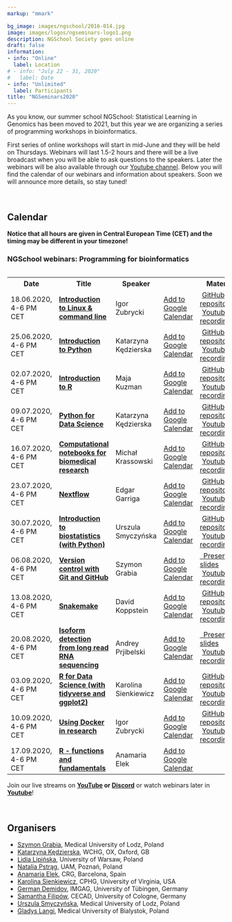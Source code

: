 ```yaml
---
markup: "mmark"

bg_image: images/ngschool/2016-014.jpg
image: images/logos/ngseminars-logo1.png
description: NGSchool Society goes online
draft: false
information:
- info: "Online"
  label: Location
# - info: "July 22 - 31, 2020"
#   label: Date
- info: "Unlimited"
  label: Participants
title: "NGSeminars2020"
---
```


As you know, our summer school NGSchool: Statistical Learning in Genomics has been moved to 2021, but this year we are organizing a series of programming workshops in bioinformatics.

First series of online workshops will start in mid-June and they will be held on Thursdays. Webinars will last 1.5-2 hours and there will be a live broadcast when you will be able to ask questions to the speakers. Later the webinars will be also available through our <a href="https://www.youtube.com/NGSchoolEU" target="_blank">Youtube channel</a>. Below you will find the calendar of our webinars and information about speakers. Soon we will announce more details, so stay tuned!

<br>

## Calendar
<b>Notice that all hours are given in Central European Time (CET) and the timing may be different in your timezone!</b>

### NGSchool webinars: Programming for bioinformatics

<table>
  <table class="table table-bordered table-striped">
  <tr>
    <th>Date</th>
    <th>Title</th>
    <th>Speaker</th>
    <th></th>
    <th>Materials</th>
  </tr>

  <tr>
    <td>18.06.2020, 4-6 PM CET</td>
    <td><a href="/post/webinars-01-intro"><b>Introduction to Linux & command line</b></a></td>
    <td>Igor Zubrycki</td>
    <td>
       <a href="https://www.google.com/calendar/render?action=TEMPLATE&text=NGSeminar%3A+Introduction+to+Linux&dates=20200618T140000Z%2F20200618T160000Z" target="_blank" class="btn btn-primary">Add to Google Calendar <i class="far fa-calendar-plus"></i></a>
    </td>
    <td>
      <a href="https://github.com/NGSchoolEU/linux_terminal_workshop" target="_blank"><i class="fab fa-github" style="margin-right: 5px;"></i>GitHub repository</a><br>
      <a href="https://youtu.be/TLpjSmm-FEM?t=5" target="_blank"><i class="fab fa-youtube" target="_blank" style="margin-right: 5px;"></i>Youtube recording</a>
    </td>
  </tr>

  <tr>
    <td>25.06.2020, 4-6 PM CET</td>
    <td><a href="/post/webinars-02-python"><b>Introduction to Python</b></a></td>
    <td>Katarzyna Kędzierska</td>
    <td>
      <a href="https://www.google.com/calendar/render?action=TEMPLATE&text=NGSeminar%3A+Introduction+to+Python&dates=20200625T140000Z%2F20200625T160000Z" target="_blank" class="btn btn-primary">Add to Google Calendar <i class="far fa-calendar-plus"></i></a></td>
    <td>
	    <a href="https://github.com/NGSchoolEU/ngs19_python_intro" target="_blank"><i class="fab fa-github" style="margin-right: 5px;"></i>GitHub repository</a><br>
      <a href="https://youtu.be/sL0bPDmgsms" target="_blank"><i class="fab fa-youtube" target="_blank" style="margin-right: 5px;"></i>Youtube recording</a>
	  </td>
  </tr>

  <tr>
    <td>02.07.2020, 4-6 PM CET</td>
    <td><b><a href="/post/webinars-03-r">Introduction to R</a></b></td>
    <td>Maja Kuzman</td>
    <td>
      <a href="https://www.google.com/calendar/render?action=TEMPLATE&text=NGSeminar%3A+Introduction+to+R&dates=20200702T140000Z%2F20200702T160000Z" target="_blank" class="btn btn-primary">Add to Google Calendar <i class="far fa-calendar-plus"></i></a>
    </td>
    <td>
      <a href="https://github.com/NGSchoolEU/NGSeminaR" target="_blank"><i class="fab fa-github" style="margin-right: 5px;"></i>GitHub repository</a><br>
      <a href="https://youtu.be/zrqIhS2zUFk" target="_blank"><i class="fab fa-youtube" target="_blank" style="margin-right: 5px;"></i>Youtube recording</a>
    </td>
  </tr>

  <td>09.07.2020, 4-6 PM CET</td>
    <td><b><a href="/post/webinars-04-python">Python for Data Science</a></b></td>
    <td>Katarzyna Kędzierska</td>
    <td>
      <a href="https://www.google.com/calendar/render?action=TEMPLATE&text=NGSeminar%3A+Python+for+Data+Science&dates=20200709T140000Z%2F20200709T160000Z" target="_blank" class="btn btn-primary"> Add to Google Calendar <i class="far fa-calendar-plus"></i></a>
    </td>
    <td>
      <a href="https://github.com/NGSchoolEU/ngs19_python_intro" target="_blank"><i class="fab fa-github" style="margin-right: 5px;"></i>GitHub repository</a><br>
      <a href="https://youtu.be/7URUxlTZ2fg" target="_blank"><i class="fab fa-youtube" target="_blank" style="margin-right: 5px;"></i> Youtube recording</a>
  	</td>
  </tr>

  <tr>
    <td>16.07.2020, 4-6 PM CET</td>
    <td><b><a href="/post/webinars-05-jupyter">Computational notebooks for biomedical research</a></b></td>
    <td>Michał Krassowski</td>
    <td>
      <a href="https://www.google.com/calendar/render?action=TEMPLATE&text=NGSeminar%3A+Computational+notebooks+for+biomedical+research&dates=20200716T140000Z%2F20200716T160000Z" target="_blank" class="btn btn-primary"> Add to Google Calendar <i class="far fa-calendar-plus"></i></a>
    </td>
    <td>
      <a href="https://github.com/krassowski/computational-notebooks-for-biomedical-research" target="_blank"><i class="fab fa-github" style="margin-right: 5px;"></i> GitHub repository</a><br>
      <a href="https://youtu.be/eXt4MROqTtc" target="_blank"><i class="fab fa-youtube" target="_blank" style="margin-right: 5px;"></i> Youtube recording</a>
  	</td>
  </tr>

  <tr>
    <td>23.07.2020, 4-6 PM CET</td>
    <td><b><a href="/post/webinars-06-nextflow">Nextflow</a></b></td>
    <td>Edgar Garriga</td>
    <td>
      <a href="https://www.google.com/calendar/render?action=TEMPLATE&text=NGSeminar%3A+Nextflow&dates=20200723T140000Z%2F20200723T160000Z" target="_blank" class="btn btn-primary"> Add to Google Calendar <i class="far fa-calendar-plus"></i></a>
    </td>
    <td>
      <a href="https://github.com/edgano/nf_ngschool20" target="_blank"><i class="fab fa-github" style="margin-right: 5px;"></i> GitHub repository</a><br>
      <a href="https://youtu.be/7HVq-l-ppQs" target="_blank"><i class="fab fa-youtube" target="_blank" style="margin-right: 5px;"></i> Youtube recording</a>
  	</td>
  </tr>

  <tr>
    <td>30.07.2020, 4-6 PM CET</td>
    <td><b><a href="/post/webinars-07-statistics">Introduction to biostatistics (with Python)</a></b></td>
    <td>Urszula Smyczyńska</td>
    <td>
      <a href="https://www.google.com/calendar/render?action=TEMPLATE&text=NGSeminar%3A+Introduction+to+biostatistics&dates=20200730T140000Z%2F20200730T160000Z" target="_blank" class="btn btn-primary"> Add to Google Calendar <i class="far fa-calendar-plus"></i></a>
    </td>
    <td>
      <a href="https://github.com/UlaSmycz/NGSeminar_biostatistics" target="_blank"><i class="fab fa-github" style="margin-right: 5px;"></i> GitHub repository</a><br>
      <a href="https://youtu.be/fMSdGnT5ZYE" target="_blank"><i class="fab fa-youtube" target="_blank" style="margin-right: 5px;"></i> Youtube recording</a>
  	</td>
  </tr>

  <tr>
    <td>06.08.2020, 4-6 PM CET</td>
    <td><b><a href="/post/webinars-08-git">Version control with Git and GitHub</a></b></td>
    <td>Szymon Grabia</td>
    <td>
      <a href="https://www.google.com/calendar/render?action=TEMPLATE&text=NGSeminar%3A+Version+control+with+Git&dates=20200806T140000Z%2F20200806T160000Z" target="_blank" class="btn btn-primary"> Add to Google Calendar <i class="far fa-calendar-plus"></i></a>
    </td>
    <td>
      <a href="https://slides.com/szymongrabia/version-control-with-git-and-github?fbclid=IwAR0mF-HkBDY21UTc6202WAi6xdDWftNKcpw12RfY_-KLurmBHf-VbSU_qv4" target="_blank"><i class="fas fa-chalkboard-teacher"></i>&nbsp;&nbsp;Presentation slides</a><br>
      <a href="https://youtu.be/XYnHWGPnvNM" target="_blank"><i class="fab fa-youtube" target="_blank" style="margin-right: 5px;"></i> Youtube recording</a>
  	</td>
  </tr>

  <tr>
    <td>13.08.2020, 4-6 PM CET</td>
    <td><b><a href="/post/webinars-09-snakemake/">Snakemake</a></b></td>
    <td>David Koppstein</td>
    <td>
      <a href="https://www.google.com/calendar/render?action=TEMPLATE&text=NGSeminar%3A+Snakemake&dates=20200813T140000Z%2F20200813T160000Z" target="_blank" class="btn btn-primary">Add to Google Calendar <i class="far fa-calendar-plus"></i></a>
    </td>
    <td>
      <a href="https://github.com/dkoppstein/ngsschool-snakemake-tutorial" target="_blank"><i class="fab fa-github" style="margin-right: 5px;"></i> GitHub repository</a><br>
      <a href="https://youtu.be/h2CJ-qr8fjs" target="_blank"><i class="fab fa-youtube" target="_blank" style="margin-right: 5px;"></i> Youtube recording</a>
  	</td>
  </tr>

  <tr>
    <td>20.08.2020, 4-6 PM CET</td>
    <td><b><a href="/post/webinars-10-long-reads/">Isoform detection from long read RNA sequencing</a></b></td>
    <td>Andrey Prjibelski</td>
    <td>
      <a href="https://www.google.com/calendar/render?action=TEMPLATE&text=NGSeminar%3A+Isoform+detection+in+long+RNA+reads&dates=20200820T140000Z%2F20200820T160000Z" target="_blank" class="btn btn-primary">Add to Google Calendar <i class="far fa-calendar-plus"></i></a>
    </td>
    <td>
      <a href="https://docs.google.com/presentation/d/1Yw-owqjtHNYYjhK68680QMQ93e2ZpqVu3WtnyUSv4Fs/edit?usp=sharing" target="_blank"><i class="fas fa-chalkboard-teacher"></i>&nbsp;&nbsp;Presentation slides</a><br>
      <a href="https://youtu.be/A1tARrJg-bs" target="_blank"><i class="fab fa-youtube" target="_blank" style="margin-right: 5px;"></i> Youtube recording</a>
  	</td>
  </tr>

  <tr>
    <td>03.09.2020, 4-6 PM CET</td>
    <td><b><a href="/post/webinars-11-r2/">R for Data Science (with tidyverse and ggplot2)</a></b></td>
    <td>Karolina Sienkiewicz</td>
    <td>
      <a href="https://www.google.com/calendar/render?action=TEMPLATE&text=NGSeminar%3A+R+for+Data+Science&dates=20200903T140000Z%2F20200903T160000Z" target="_blank" class="btn btn-primary">Add to Google Calendar <i class="far fa-calendar-plus"></i></a>
    </td>
    <td>
      <a href="https://github.com/sienkie/R_for_data_science" target="_blank"><i class="fab fa-github" style="margin-right: 5px;"></i> GitHub repository</a><br>
      <a href="https://youtu.be/G8cGmdrCsUs" target="_blank"><i class="fab fa-youtube" target="_blank" style="margin-right: 5px;"></i> Youtube recording</a>
  	</td>
  </tr>

  <tr>
    <td>10.09.2020, 4-6 PM CET</td>
    <td><b><a href="/post/webinars-12-docker/">Using Docker in research</a></a></td>
    <td>Igor Zubrycki</td>
    <td>
      <a href="https://www.google.com/calendar/render?action=TEMPLATE&text=NGSeminar%3A+Docker&dates=20200910T140000Z%2F20200910T160000Z" target="_blank" class="btn btn-primary">Add to Google Calendar <i class="far fa-calendar-plus"></i></a>
    </td>
    <td>
       <a href="https://github.com/AdoHaha/docker_workshop" target="_blank"><i class="fab fa-github" style="margin-right: 5px;"></i> GitHub repository</a><br>
      <a href="https://youtu.be/8iE1Cta7N2c" target="_blank"><i class="fab fa-youtube" target="_blank" style="margin-right: 5px;"></i> Youtube recording</a>
  	</td>
  </tr>

  <tr>
    <td>17.09.2020, 4-6 PM CET</td>
    <td><b><a href="/post/webinars-13-r3/">R - functions and fundamentals</a></b></td>
    <td>Anamaria Elek</td>
    <td>
      <a href="https://www.google.com/calendar/render?action=TEMPLATE&text=NGSeminar%3A+R+-+functions+and+fundamentals&dates=20200917T140000Z%2F20200917T160000Z" target="_blank" class="btn btn-primary">Add to Google Calendar <i class="far fa-calendar-plus"></i></a>
    </td>
    <td>
  	</td>
  </tr>


</table>

Join our live streams on <b><a href="https://www.youtube.com/NGSchoolEU" target="_blank">YouTube</a> or <a href="https://discord.gg/MhNeqwR" target="_blank">Discord</a></b> or watch webinars later in <b><a href="https://www.youtube.com/NGSchoolEU" target="_blank">Youtube</a></b>!

<br>
  

  
## Organisers
* [Szymon Grabia](/people/szymon-grabia), Medical University of Lodz, Poland  
* [Katarzyna Kędzierska](/people/katarzyna-kedzierska), WCHG, OX, Oxford, GB  
* [Lidia Lipińska](/people/lidia-lipinska), University of Warsaw, Poland  
* [Natalia Pstrąg](/people/natalia-pstrag), UAM, Poznań, Poland  
* [Anamaria Elek](/people/anamaria-elek), CRG, Barcelona, Spain  
* [Karolina Sienkiewicz](/people/karolina-sienkiewicz), CPHG, University of Virginia, USA  
* [German Demidov](/people/german-demidov), IMGAG, University of Tübingen, Germany  
* [Samantha Filipów](/people/samantha-filipow), CECAD, University of Cologne, Germany  
* [Urszula Smyczyńska](/people/urszula-smyczynska), Medical University of Lodz, Poland  
* [Gladys Langi](/people/gladys-langi), Medical University of Bialystok, Poland  
